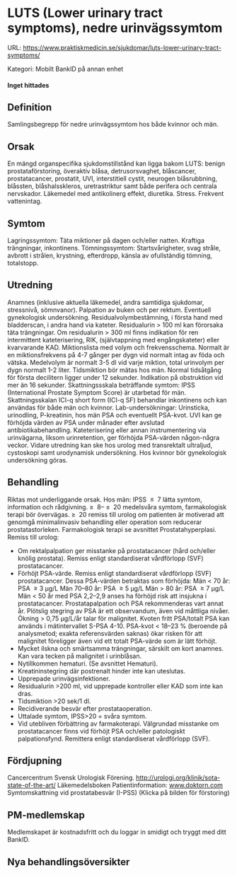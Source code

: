 # LUTS (Lower urinary tract symptoms), nedre urinvägssymtom

URL: https://www.praktiskmedicin.se/sjukdomar/luts-lower-urinary-tract-symptoms/



Kategori: Mobilt BankID på annan enhet

#### Inget hittades

## Definition

Samlingsbegrepp för nedre urinvägssymtom hos både kvinnor och män.

## Orsak

En mängd organspecifika sjukdomstillstånd kan ligga bakom LUTS: benign prostataförstoring, överaktiv blåsa, detrusorsvaghet, blåscancer, prostatacancer, prostatit, UVI, interstitiell cystit, neurogen blåsrubbning, blåssten, blåshalsskleros, uretrastriktur samt både perifera och centrala nervskador. Läkemedel med antikolinerg effekt, diuretika. Stress. Frekvent vattenintag.

## Symtom

Lagringssymtom: Täta miktioner på dagen och/eller natten. Kraftiga trängningar, inkontinens.
Tömningssymtom: Startsvårigheter, svag stråle, avbrott i strålen, krystning, efterdropp, känsla av ofullständig tömning, totalstopp.

## Utredning

Anamnes (inklusive aktuella läkemedel, andra samtidiga sjukdomar, stressnivå, sömnvanor).
Palpation av buken och per rektum. Eventuell gynekologisk undersökning. Residualvolymbestämning, i första hand med bladderscan, i andra hand via kateter. Residualurin > 100 ml kan förorsaka täta trängningar. Om residualurin > 300 ml finns indikation för ren intermittent kateterisering, RIK, (självtappning med engångskateter) eller kvarvarande KAD.
Miktionslista med volym och frekvensschema. Normalt är en miktionsfrekvens på 4-7 gånger per dygn vid normalt intag av föda och vätska. Medelvolym är normalt 3-5 dl vid varje miktion, total urinvolym per dygn normalt 1-2 liter.
Tidsmiktion bör mätas hos män. Normal tidsåtgång för första decilitern ligger under 12 sekunder. Indikation på obstruktion vid mer än 16 sekunder.
Skattningssskala beträffande symtom: IPSS (International Prostate Symptom Score) är utarbetad för män. Skattningsskalan ICI-q short form (ICI-q SF) behandlar inkontinens och kan användas för både män och kvinnor.
Lab-undersökningar: Urinsticka, urinodling, P-kreatinin, hos män PSA och eventuellt PSA-kvot. UVI kan ge förhöjda värden av PSA under månader efter avslutad antibiotikabehandling. Kateterisering eller annan instrumentering via urinvägarna, liksom urinretention, ger förhöjda PSA-värden någon-några veckor.
Vidare utredning kan ske hos urolog med transrektalt ultraljud, cystoskopi samt urodynamisk undersökning. Hos kvinnor bör gynekologisk undersökning göras.

## Behandling

Riktas mot underliggande orsak.
Hos män: IPSS  ≤  7 lätta symtom, information och rådgivning.
≥  8– ≤  20 medelsvåra symtom, farmakologisk terapi bör övervägas.
≥  20 remiss till urolog om patienten är motiverad att genomgå minimalinvasiv behandling eller operation som reducerar prostatastorleken.
Farmakologisk terapi se avsnittet Prostatahyperplasi.
Remiss till urolog:
- Om rektalpalpation ger misstanke på prostatacancer (hård och/eller knölig prostata). Remiss enligt standardiserat vårdförlopp (SVF) prostatacancer.
- Förhöjt PSA-värde. Remiss enligt standardiserat vårdförlopp (SVF) prostatacancer.
Dessa PSA-värden betraktas som förhöjda:
Män < 70 år: PSA  ≥ 3 µg/L
Män 70–80 år: PSA  ≥ 5 µg/L
Män > 80 år: PSA  ≥ 7 µg/L
Män < 50 år med PSA 2,2–2,9 anses ha förhöjd risk att insjukna i prostatacancer. Prostatapalpation och PSA rekommenderas vart annat år.
Plötslig stegring av PSA är ett observandum, även vid måttliga nivåer. Ökning > 0,75 µg/L/år talar för malignitet.
Kvoten fritt PSA/totalt PSA kan används i mätintervallet S-PSA 4-10. PSA-kvot < 18–23 % (beroende på analysmetod; exakta referensvärden saknas) ökar risken för att malignitet föreligger även vid ett totalt PSA-värde som är lätt förhöjt.
- Mycket ilskna och smärtsamma trängningar, särskilt om kort anamnes. Kan vara tecken på malignitet i urinblåsan.
- Nytillkommen hematuri. (Se avsnittet Hematuri).
- Kreatininstegring där postrenalt hinder inte kan uteslutas.
- Upprepade urinvägsinfektioner.
- Residualurin >200 ml, vid upprepade kontroller eller KAD som inte kan dras.
- Tidsmiktion >20 sek/1 dl.
- Recidiverande besvär efter prostataoperation.
- Uttalade symtom, IPSS>20 = svåra symtom.
- Vid utebliven förbättring av farmakoterapi.
Välgrundad misstanke om prostatacancer finns vid förhöjt PSA och/eller patologiskt palpationsfynd. Remittera enligt standardiserat vårdförlopp (SVF).

## Fördjupning

Cancercentrum
Svensk Urologisk Förening. http://urologi.org/klinik/sota-state-of-the-art/
Läkemedelsboken
Patientinformation: www.doktorn.com
Symtomskattning vid prostatabesvär (I-PSS)
(Klicka på bilden för förstoring)

## PM-medlemskap

Medlemskapet är kostnadsfritt och du loggar in smidigt och tryggt med ditt BankID.

## Nya behandlingsöversikter

